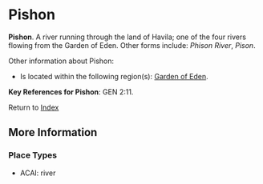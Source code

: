 # Pishon
**Pishon**. 
A river running through the land of Havila; one of the four rivers flowing from the Garden of Eden. 
Other forms include: 
*Phison River*, *Pison*. 




Other information about Pishon:


* Is located within the following region(s): 
[Garden of Eden](Eden.2.md). 




**Key References for Pishon**: 
GEN 2:11. 






Return to [Index](00-Index.md)

## More Information

### Place Types

* ACAI: river




